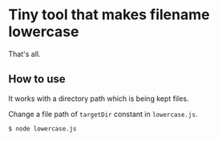 # Tiny tool that makes filename lowercase

That's all.

## How to use

It works with a directory path which is being kept files.

Change a file path of `targetDir` constant in `lowercase.js`.

````sh
$ node lowercase.js
````

